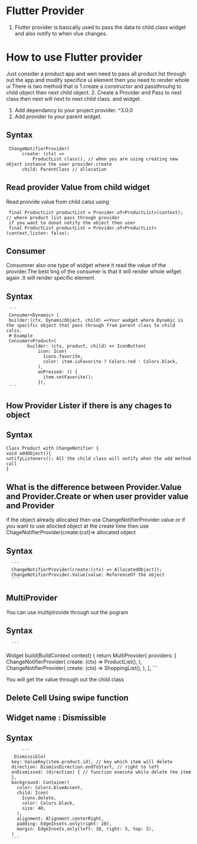 # Flutter Provider

 1. Flutter provider is basically used to pass the data to child class widget and also notify to when vlue changes.
 
 
# How to use Flutter provider
 Just consider a product app and wen need to pass all product list through out the app and modify specifice ui element then you need to render whole ui 
 There is two method that is 
 1.create a constructor and passthrouhg to child object then next child object.
 2. Create a Provider and Pass to next class then next will next to next child class. and widget.

1. Add dependancy to your project 
   provider: ^3.0.0 
2. Add provider to your parent widget.

## Syntax
```
 ChangeNotifierProvider(
      create: (ctx) =>
          ProductList class(), // when you are using creating new object instance the user provider.create
      child: ParentClass // allocation
```
## Read provider Value from child widget
   Read proivide value from child calss using 
   ```
    final ProductList productList = Provider.of<ProductList>(context);  // where product list pass through provider
    if you want to donot notify the object then user 
    final ProductList productList = Provider.of<ProductList>(context,listen: false);  
   ```
## Consumer
  Consumner also one type of widget where it read the value of the provider.The best ting of the consumer is that it will render whole wifget again .It will render   specific element.
  
## Syntax
     ```
     Consumer<Dynamic> (
     builder:(ctx, DynamicObject, child) =>Your wudget where Dynamic is the specific object that pass through from parent class to child calss.
     # Example
     Consumer<Product>(
            builder: (ctx, product, child) => IconButton(
                icon: Icon(
                  Icons.favorite,
                  color: item.isFavorite ? Colors.red : Colors.black,
                ),
                onPressed: () {
                  item.setFavorite();
                }),
     ```
## How Provider Lister if there is any chages to object 
   ## Syntax
   ```
   Class Product with ChangeNotifier {
   void addObject(){
   notifyListeners(); All the child class will notify when the add method call
   }
   ```
## What is the difference between Provider.Value and Provider.Create or when user provider value and Provider
   if the object already allocated then use ChangeNotifierProvider.value or if you want to use allocted object at the create time then use ChageNotifierProvider(create:(cxt)=> allocated object
   ## Syntax
      ```
      ChangeNotifierProvider(create:(ctx) => AllocatedObject();
      ChangeNotifierProvider.Value(value: ReferenceOf the object
      ```
## MultiProvider 
 You can use multiplrovide through out the pogram 
   ## Syntax
      ```
   Widget build(BuildContext context) {
    return MultiProvider(
      providers: [
        ChangeNotifierProvider(
          create: (ctx) => ProductList(),
        ),
        ChangeNotifierProvider(
          create: (ctx) => ShoppingList(),
        ),
      ],
        ```   

 You will get the value through out the child class

## Delete Cell Using swipe function
## Widget name : Dismissible
## Syntax
          ```
       Dismissible(
      key: ValueKey(item.product.id), // key which item will delete
      direction: DismissDirection.endToStart, // right to left
      onDismissed: (direction) { // function execute while delete the item
      },
      background: Container(
        color: Colors.blueAccent,
        child: Icon(
          Icons.delete,
          color: Colors.black,
          size: 40,
        ),
        alignment: Alignment.centerRight,
        padding: EdgeInsets.only(right: 20),
        margin: EdgeInsets.only(left: 10, right: 5, top: 2),
      )
      ```




     
  
    
  
   
